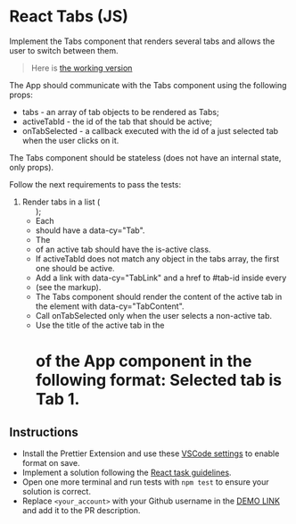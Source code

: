 # React Tabs (JS)
Implement the Tabs component that renders several tabs and allows the user to switch between them.

> Here is [the working version](https://mate-academy.github.io/react_tabs)

The App should communicate with the Tabs component using the following props:

- tabs - an array of tab objects to be rendered as Tabs;
- activeTabId - the id of the tab that should be active;
- onTabSelected - a callback executed with the id of a just selected tab when the user clicks on it.

The Tabs component should be stateless (does not have an internal state, only props).

Follow the next requirements to pass the tests:
1. Render tabs in a list (<ul>);
2. Each <li> should have a data-cy="Tab".
3. The <li> of an active tab should have the is-active class.
4. If activeTabId does not match any object in the tabs array, the first one should be active.
5. Add a link with data-cy="TabLink" and a href to #tab-id inside every <li> (see the markup).
6. The Tabs component should render the content of the active tab in the element with data-cy="TabContent".
7. Call onTabSelected only when the user selects a non-active tab.
8. Use the title of the active tab in the <h1> of the App component in the following format: Selected tab is Tab 1.

## Instructions

- Install the Prettier Extension and use these [VSCode settings](https://mate-academy.github.io/fe-program/tools/vscode/settings.json) to enable format on save.
- Implement a solution following the [React task guidelines](https://github.com/mate-academy/react_task-guideline#react-tasks-guideline).
- Open one more terminal and run tests with `npm test` to ensure your solution is correct.
- Replace `<your_account>` with your Github username in the [DEMO LINK](https://<your_account>.github.io/react_tabs-js/) and add it to the PR description.
